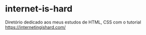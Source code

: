 # internet-is-hard
Diretório dedicado aos meus estudos de HTML, CSS com o tutorial https://internetingishard.com/
